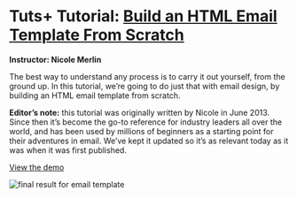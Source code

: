 # Tuts+ Tutorial: [Build an HTML Email Template From Scratch](https://webdesign.tutsplus.com/articles/build-an-html-email-template-from-scratch--webdesign-12770)
**Instructor: Nicole Merlin**

The best way to understand any process is to carry it out yourself, from the ground up. In this tutorial, we’re going to do just that with email design, by building an HTML email template from scratch.

**Editor’s note:** this tutorial was originally written by Nicole in June 2013. Since then it’s become the go-to reference for industry leaders all over the world, and has been used by millions of beginners as a starting point for their adventures in email. We’ve kept it updated so it’s as relevant today as it was when it was first published.

[View the demo](https://codepen.io/tutsplus/pen/aboBgLX)

![final result for email template](https://raw.githubusercontent.com/tutsplus/build-an-html-email-template-from-scratch/master/final-html-email-template.png)
